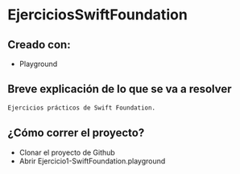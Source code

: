 # EjerciciosSwiftFoundation

## Creado con:
- Playground

## Breve explicación de lo que se va a resolver

```bash
Ejercicios prácticos de Swift Foundation.
```

## ¿Cómo correr el proyecto?

- Clonar el proyecto de Github
- Abrir Ejercicio1-SwiftFoundation.playground
